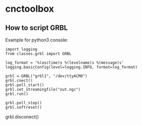 # cnctoolbox

## How to script GRBL

Example for python3 console:

    import logging
    from classes.grbl import GRBL

    log_format = '%(asctime)s %(levelname)s %(message)s'
    logging.basicConfig(level=logging.INFO, format=log_format)

    grbl = GRBL("grbl1", "/dev/ttyACM0")
    grbl.cnect()
    grbl.poll_start()
    grbl.set_streamingfile("out.ngc")
    grbl.run()

    grbl.poll_stop()
    grbl.softreset()


grbl.disconect()
~~~